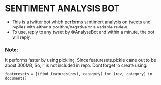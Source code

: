 # SENTIMENT ANALYSIS BOT
- This is a twitter bot which performs sentiment analysis on tweets and replies with either a positive/negative or a variable review.
- To use, reply to any tweet by @AnalyseBot and within a minute, the bot will reply.

### Note:
It performs faster by using pickling.
Since featuresets.pickle came out to be about 300MB, So, it is not included in repo.
Dont forget to create using:
```
featuresets = [(find_features(rev), category) for (rev, category) in documents]
```

